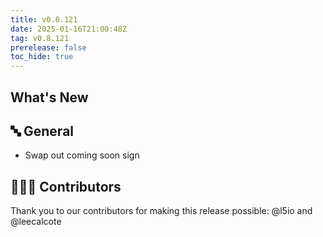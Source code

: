 ```yaml
---
title: v0.8.121
date: 2025-01-16T21:00:48Z
tag: v0.8.121
prerelease: false
toc_hide: true
---
```


## What's New
## 🔤 General
* Swap out coming soon sign

## 👨🏽‍💻 Contributors

Thank you to our contributors for making this release possible:
@l5io and @leecalcote

